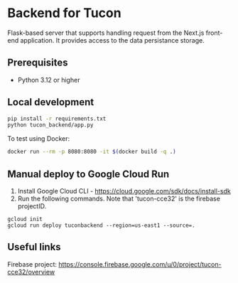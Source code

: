 # Backend for Tucon

Flask-based server that supports handling request from the Next.js front-end application. It provides access to the data persistance storage.

## Prerequisites

- Python 3.12 or higher

## Local development

```bash
pip install -r requirements.txt
python tucon_backend/app.py
```

To test using Docker:

```bash
docker run --rm -p 8080:8080 -it $(docker build -q .)
```

## Manual deploy to Google Cloud Run

1. Install Google Cloud CLI - https://cloud.google.com/sdk/docs/install-sdk
2. Run the following commands. Note that 'tucon-cce32' is the firebase projectID.

```
gcloud init
gcloud run deploy tuconbackend --region=us-east1 --source=.
```

## Useful links

Firebase project: https://console.firebase.google.com/u/0/project/tucon-cce32/overview
